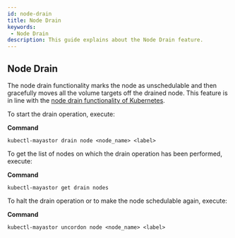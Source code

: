 ```yaml
---
id: node-drain
title: Node Drain
keywords:
 - Node Drain
description: This guide explains about the Node Drain feature.
---
```

## Node Drain

The node drain functionality marks the node as unschedulable and then gracefully moves all the volume targets off the drained node. 
This feature is in line with the [node drain functionality of Kubernetes](https://kubernetes.io/docs/tasks/administer-cluster/safely-drain-node/).


To start the drain operation, execute:

**Command**

```
kubectl-mayastor drain node <node_name> <label>
```

To get the list of nodes on which the drain operation has been performed, execute:

**Command**

```
kubectl-mayastor get drain nodes
```

To halt the drain operation or to make the node schedulable again, execute:

**Command**

```
kubectl-mayastor uncordon node <node_name> <label>
```